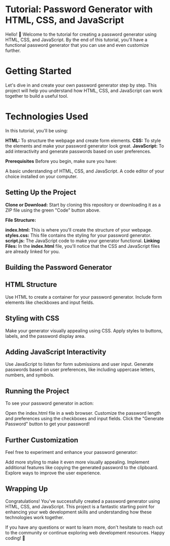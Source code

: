 # Tutorial: Password Generator with HTML, CSS, and JavaScript
Hello! 👋 Welcome to the tutorial for creating a password generator using HTML, CSS, and JavaScript. By the end of this tutorial, you'll have a functional password generator that you can use and even customize further.

# Getting Started
Let's dive in and create your own password generator step by step. This project will help you understand how HTML, CSS, and JavaScript can work together to build a useful tool.

# Technologies Used
In this tutorial, you'll be using:

**HTML:** To structure the webpage and create form elements.
**CSS:** To style the elements and make your password generator look great.
**JavaScript:** To add interactivity and generate passwords based on user preferences.

**Prerequisites** Before you begin, make sure you have:

A basic understanding of HTML, CSS, and JavaScript.
A code editor of your choice installed on your computer.

## Setting Up the Project
**Clone or Download:** Start by cloning this repository or downloading it as a ZIP file using the green "Code" button above.

**File Structure:**

**index.html:** This is where you'll create the structure of your webpage.
**styles.css:** This file contains the styling for your password generator.
**script.js:** The JavaScript code to make your generator functional.
**Linking Files:** In the **index.html** file, you'll notice that the CSS and JavaScript files are already linked for you.

## Building the Password Generator

## HTML Structure
Use HTML to create a container for your password generator.
Include form elements like checkboxes and input fields.

## Styling with CSS
Make your generator visually appealing using CSS.
Apply styles to buttons, labels, and the password display area.

## Adding JavaScript Interactivity
Use JavaScript to listen for form submissions and user input.
Generate passwords based on user preferences, like including uppercase letters, numbers, and symbols.

## Running the Project
To see your password generator in action:

Open the index.html file in a web browser.
Customize the password length and preferences using the checkboxes and input fields.
Click the "Generate Password" button to get your password!

## Further Customization
Feel free to experiment and enhance your password generator:

Add more styling to make it even more visually appealing.
Implement additional features like copying the generated password to the clipboard.
Explore ways to improve the user experience.

## Wrapping Up
Congratulations! You've successfully created a password generator using HTML, CSS, and JavaScript. This project is a fantastic starting point for enhancing your web development skills and understanding how these technologies work together.

If you have any questions or want to learn more, don't hesitate to reach out to the community or continue exploring web development resources. Happy coding! 🚀
